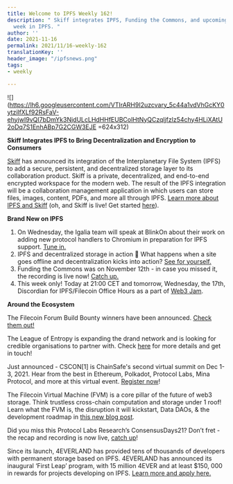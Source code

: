 ```yaml
---
title: Welcome to IPFS Weekly 162!
description: " Skiff integrates IPFS, Funding the Commons, and upcoming events - this
  week in IPFS. "
author: ''
date: 2021-11-16
permalink: 2021/11/16-weekly-162
translationKey: ''
header_image: "/ipfsnews.png"
tags:
- weekly

---
```

![](https://lh6.googleusercontent.com/VTIrARH9I2uzcvary_5c44a1vdVhGcKY0ytzilfXLf92RsFaV-ehyjwI9vQI7bDmYk3NjdULcLHdHHfEUBColHtNyQCzqljfzlz54chy4HLiXAtU2oDq7S1EnhABp7G2CGW3EJE =624x312)

**Skiff Integrates IPFS to Bring Decentralization and Encryption to Consumers**

[Skiff](https://www.skiff.org/) has announced its integration of the Interplanetary File System (IPFS) to add a secure, persistent, and decentralized storage layer to its collaboration product. Skiff is a private, decentralized, and end-to-end encrypted workspace for the modern web. The result of the IPFS integration will be a collaboration management application in which users can store files, images, content, PDFs, and more all through IPFS. [Learn more about IPFS and Skiff](https://blog.ipfs.tech/2021-11-15-Skiff-Integrates-IPFS/) (oh, and Skiff is live! Get started [here](http://app.skiff.org/signup)).

**Brand New on IPFS**

1. On Wednesday, the Igalia team will speak at BlinkOn about their work on adding new protocol handlers to Chromium in preparation for IPFS support. [Tune in.](https://www.chromium.org/events/blinkon-15)
2. IPFS and decentralized storage in action 💪 What happens when a site goes offline and decentralization kicks into action? [See for yourself.](https://twitter.com/momack28/status/1459196835134853123)
3. Funding the Commons was on November 12th - in case you missed it, the recording is live now! [Catch up.](https://ethglobal.tv/funding-the-commons-22b95efb)
4. This week only! Today at 21:00 CET and tomorrow, Wednesday, the 17th, Discordian for IPFS/Filecoin Office Hours as a part of [Web3 Jam](https://web3jam.ethglobal.com).

**Around the Ecosystem**

The Filecoin Forum Build Bounty winners have been announced. [Check them out!](https://twitter.com/themonagallery/status/1458524876159995908?s=20)

The League of Entropy is expanding the drand network and is looking for credible organisations to partner with. Check [here](https://drand.love/partner-with-us/) for more details and get in touch!

Just announced - CSCON\[1\] is ChainSafe's second virtual summit on Dec 1-3, 2021. Hear from the best in Ethereum, Polkadot, Protocol Labs, Mina Protocol, and more at this virtual event. [Register now](https://t.co/WoM4yu1tRQ?amp=1)!

The Filecoin Virtual Machine (FVM) is a core pillar of the future of web3 storage. Think trustless cross-chain computation and storage under 1 roof! Learn what the FVM is, the disruption it will kickstart, Data DAOs, & the development roadmap in [this new blog post](https://filecoin.io/blog/posts/introducing-the-filecoin-virtual-machine/).

Did you miss this Protocol Labs Research’s ConsensusDays21? Don’t fret - the recap and recording is now live, [catch up](https://research.protocol.ai/blog/2021/consensusdays-21-recap-and-recordings/)!

Since its launch, 4EVERLAND has provided tens of thousands of developers with permanent storage based on IPFS. 4EVERLAND has announced its inaugural ‘First Leap’ program, with 15 million 4EVER and at least $150, 000 in rewards for projects developing on IPFS. [Learn more and apply here.](https://4everland.medium.com/4everland-first-leap-program-is-officially-launched-with-15-million-4ever-rewards-5ec3de14d08e)